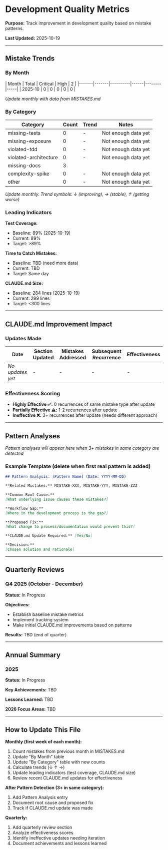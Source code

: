 # Development Quality Metrics

**Purpose:** Track improvement in development quality based on mistake patterns.

**Last Updated:** 2025-10-19

---

## Mistake Trends

### By Month

| Month | Total | Critical | High | 2 |
|-------|-------|----------|------|--------|-----|
| 2025-10 | 0 | 0 | 0 | 0 | 0 |

*Update monthly with data from MISTAKES.md*

### By Category

| Category | Count | Trend | Notes |
|----------|-------|-------|-------|
| missing-tests | 0 | - | Not enough data yet |
| missing-exposure | 0 | - | Not enough data yet |
| violated-tdd | 0 | - | Not enough data yet |
| violated-architecture | 0 | - | Not enough data yet |
| missing-docs | 3 |
| complexity-spike | 0 | - | Not enough data yet |
| other | 0 | - | Not enough data yet |

*Update monthly. Trend symbols: ↓ (improving), → (stable), ↑ (getting worse)*

### Leading Indicators

**Test Coverage:**
- Baseline: 89% (2025-10-19)
- Current: 89%
- Target: >89%

**Time to Catch Mistakes:**
- Baseline: TBD (need more data)
- Current: TBD
- Target: Same day

**CLAUDE.md Size:**
- Baseline: 284 lines (2025-10-19)
- Current: 299 lines
- Target: <300 lines

---

## CLAUDE.md Improvement Impact

### Updates Made

| Date | Section Updated | Mistakes Addressed | Subsequent Recurrence | Effectiveness |
|------|-----------------|-------------------|----------------------|---------------|
| *No updates yet* | - | - | - | - |

### Effectiveness Scoring

- **Highly Effective ✅:** 0 recurrences of same mistake type after update
- **Partially Effective ⚠️:** 1-2 recurrences after update
- **Ineffective ❌:** 3+ recurrences after update (needs different approach)

---

## Pattern Analyses

*Pattern analyses will appear here when 3+ mistakes in same category are detected*

### Example Template (delete when first real pattern is added)

```markdown
## Pattern Analysis: [Pattern Name] (Date: YYYY-MM-DD)

**Related Mistakes:** MISTAKE-XXX, MISTAKE-YYY, MISTAKE-ZZZ

**Common Root Cause:**
[What underlying issue causes these mistakes?]

**Workflow Gap:**
[Where in the development process is the gap?]

**Proposed Fix:**
[What change to process/documentation would prevent this?]

**CLAUDE.md Update Required:** [Yes/No]

**Decision:**
[Chosen solution and rationale]
```

---

## Quarterly Reviews

### Q4 2025 (October - December)

**Status:** In Progress

**Objectives:**
- Establish baseline mistake metrics
- Implement tracking system
- Make initial CLAUDE.md improvements based on patterns

**Results:** TBD (end of quarter)

---

## Annual Summary

### 2025

**Status:** In Progress

**Key Achievements:** TBD

**Lessons Learned:** TBD

**2026 Focus Areas:** TBD

---

## How to Update This File

**Monthly (first week of each month):**
1. Count mistakes from previous month in MISTAKES.md
2. Update "By Month" table
3. Update "By Category" table with new counts
4. Calculate trends (↓ ↑ →)
5. Update leading indicators (test coverage, CLAUDE.md size)
6. Review recent CLAUDE.md updates for effectiveness

**After Pattern Detection (3+ in same category):**
1. Add Pattern Analysis entry
2. Document root cause and proposed fix
3. Track if CLAUDE.md update was made

**Quarterly:**
1. Add quarterly review section
2. Analyze effectiveness scores
3. Identify ineffective updates needing iteration
4. Document achievements and lessons learned
